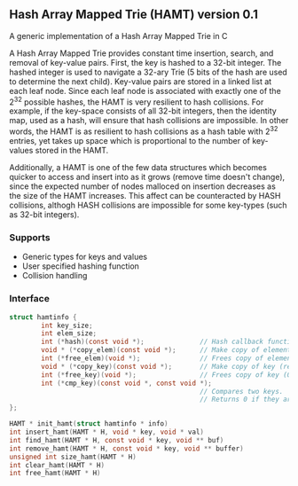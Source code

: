 ## Hash Array Mapped Trie (HAMT) version 0.1

A generic implementation of a Hash Array Mapped Trie in C

A Hash Array Mapped Trie provides constant time insertion, search, and removal of key-value pairs.
First, the key is hashed to a 32-bit integer.
The hashed integer is used to navigate a 32-ary Trie
(5 bits of the hash are used to determine the next child).
Key-value pairs are stored in a linked list at each leaf node.  Since each leaf node is
associated with exactly one of the 2<sup>32</sup> possible hashes, the HAMT is very resilient to hash collisions.
For example, if the key-space consists of all 32-bit integers, then the identity map, used as a hash,
will ensure that hash collisions are impossible.
In other words, the HAMT is as resilient to hash collisions as a hash table with 2<sup>32</sup> entries, yet takes
up space which is proportional to the number of key-values stored in the HAMT.

Additionally, a HAMT is one of the few data structures which becomes quicker to access and insert into
as it grows (remove time doesn't change), since the expected number of nodes malloced on insertion decreases
as the size of the HAMT increases.  This affect can be counteracted by HASH collisions, althogh HASH
collisions are impossible for some key-types (such as 32-bit integers).

### Supports

+ Generic types for keys and values
+ User specified hashing function
+ Collision handling

### Interface

```C
struct hamtinfo {
        int key_size;
        int elem_size;
        int (*hash)(const void *);              // Hash callback function
        void * (*copy_elem)(const void *);      // Make copy of element (returns pointer)
        int (*free_elem)(void *);               // Frees copy of element (0 for success)
        void * (*copy_key)(const void *);       // Make copy of key (returns pointer)
        int (*free_key)(void *);                // Frees copy of key (0 for success)
        int (*cmp_key)(const void *, const void *);
                                                // Compares two keys.
                                                // Returns 0 if they are the same.
};

HAMT * init_hamt(struct hamtinfo * info)
int insert_hamt(HAMT * H, void * key, void * val)
int find_hamt(HAMT * H, const void * key, void ** buf)
int remove_hamt(HAMT * H, const void * key, void ** buffer)
unsigned int size_hamt(HAMT * H)
int clear_hamt(HAMT * H)
int free_hamt(HAMT * H)
```
